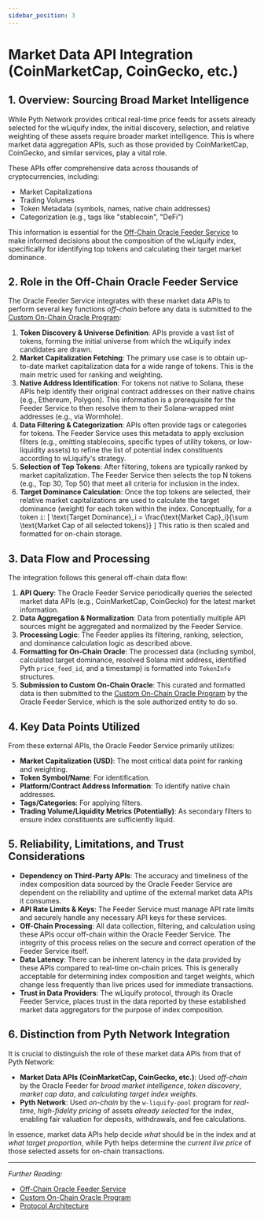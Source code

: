 ```yaml
---
sidebar_position: 3
---
```


# Market Data API Integration (CoinMarketCap, CoinGecko, etc.)

## 1. Overview: Sourcing Broad Market Intelligence

While Pyth Network provides critical real-time price feeds for assets already selected for the wLiquify index, the initial discovery, selection, and relative weighting of these assets require broader market intelligence. This is where market data aggregation APIs, such as those provided by CoinMarketCap, CoinGecko, and similar services, play a vital role.

These APIs offer comprehensive data across thousands of cryptocurrencies, including:
-   Market Capitalizations
-   Trading Volumes
-   Token Metadata (symbols, names, native chain addresses)
-   Categorization (e.g., tags like "stablecoin", "DeFi")

This information is essential for the [Off-Chain Oracle Feeder Service](./../off-chain-services/oracle-feeder.md) to make informed decisions about the composition of the wLiquify index, specifically for identifying top tokens and calculating their target market dominance.

## 2. Role in the Off-Chain Oracle Feeder Service

The Oracle Feeder Service integrates with these market data APIs to perform several key functions *off-chain* before any data is submitted to the [Custom On-Chain Oracle Program](./../on-chain-programs/oracle-program.md):

1.  **Token Discovery & Universe Definition**: APIs provide a vast list of tokens, forming the initial universe from which the wLiquify index candidates are drawn.
2.  **Market Capitalization Fetching**: The primary use case is to obtain up-to-date market capitalization data for a wide range of tokens. This is the main metric used for ranking and weighting.
3.  **Native Address Identification**: For tokens not native to Solana, these APIs help identify their original contract addresses on their native chains (e.g., Ethereum, Polygon). This information is a prerequisite for the Feeder Service to then resolve them to their Solana-wrapped mint addresses (e.g., via Wormhole).
4.  **Data Filtering & Categorization**: APIs often provide tags or categories for tokens. The Feeder Service uses this metadata to apply exclusion filters (e.g., omitting stablecoins, specific types of utility tokens, or low-liquidity assets) to refine the list of potential index constituents according to wLiquify's strategy.
5.  **Selection of Top Tokens**: After filtering, tokens are typically ranked by market capitalization. The Feeder Service then selects the top N tokens (e.g., Top 30, Top 50) that meet all criteria for inclusion in the index.
6.  **Target Dominance Calculation**: Once the top tokens are selected, their relative market capitalizations are used to calculate the target dominance (weight) for each token within the index. Conceptually, for a token `i`:
    \[ \text{Target Dominance}_i = \frac{\text{Market Cap}_i}{\sum \text{Market Cap of all selected tokens}} \]
    This ratio is then scaled and formatted for on-chain storage.

## 3. Data Flow and Processing

The integration follows this general off-chain data flow:

1.  **API Query**: The Oracle Feeder Service periodically queries the selected market data APIs (e.g., CoinMarketCap, CoinGecko) for the latest market information.
2.  **Data Aggregation & Normalization**: Data from potentially multiple API sources might be aggregated and normalized by the Feeder Service.
3.  **Processing Logic**: The Feeder applies its filtering, ranking, selection, and dominance calculation logic as described above.
4.  **Formatting for On-Chain Oracle**: The processed data (including symbol, calculated target dominance, resolved Solana mint address, identified Pyth `price_feed_id`, and a timestamp) is formatted into `TokenInfo` structures.
5.  **Submission to Custom On-Chain Oracle**: This curated and formatted data is then submitted to the [Custom On-Chain Oracle Program](./../on-chain-programs/oracle-program.md) by the Oracle Feeder Service, which is the sole authorized entity to do so.

## 4. Key Data Points Utilized

From these external APIs, the Oracle Feeder Service primarily utilizes:

*   **Market Capitalization (USD)**: The most critical data point for ranking and weighting.
*   **Token Symbol/Name**: For identification.
*   **Platform/Contract Address Information**: To identify native chain addresses.
*   **Tags/Categories**: For applying filters.
*   **Trading Volume/Liquidity Metrics (Potentially)**: As secondary filters to ensure index constituents are sufficiently liquid.

## 5. Reliability, Limitations, and Trust Considerations

*   **Dependency on Third-Party APIs**: The accuracy and timeliness of the index composition data sourced by the Oracle Feeder Service are dependent on the reliability and uptime of the external market data APIs it consumes.
*   **API Rate Limits & Keys**: The Feeder Service must manage API rate limits and securely handle any necessary API keys for these services.
*   **Off-Chain Processing**: All data collection, filtering, and calculation using these APIs occur off-chain within the Oracle Feeder Service. The integrity of this process relies on the secure and correct operation of the Feeder Service itself.
*   **Data Latency**: There can be inherent latency in the data provided by these APIs compared to real-time on-chain prices. This is generally acceptable for determining index composition and target weights, which change less frequently than live prices used for immediate transactions.
*   **Trust in Data Providers**: The wLiquify protocol, through its Oracle Feeder Service, places trust in the data reported by these established market data aggregators for the purpose of index composition.

## 6. Distinction from Pyth Network Integration

It is crucial to distinguish the role of these market data APIs from that of Pyth Network:

*   **Market Data APIs (CoinMarketCap, CoinGecko, etc.)**: Used *off-chain* by the Oracle Feeder for *broad market intelligence*, *token discovery*, *market cap data*, and *calculating target index weights*.
*   **Pyth Network**: Used *on-chain* by the `w-liquify-pool` program for *real-time, high-fidelity pricing* of assets *already selected* for the index, enabling fair valuation for deposits, withdrawals, and fee calculations.

In essence, market data APIs help decide *what* should be in the index and at *what target proportion*, while Pyth helps determine the *current live price* of those selected assets for on-chain transactions.

---
*Further Reading:*
-   [Off-Chain Oracle Feeder Service](../off-chain-services/oracle-feeder.md)
-   [Custom On-Chain Oracle Program](../on-chain-programs/oracle-program.md)
-   [Protocol Architecture](../architecture.md) 